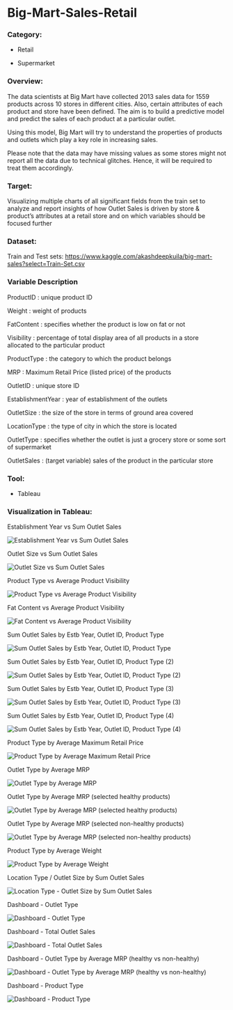 # Big-Mart-Sales-Retail

### Category: 

- Retail

- Supermarket

### Overview:

The data scientists at Big Mart have collected 2013 sales data for 1559 products across 10 stores in different cities. Also, certain attributes of each product and store have been defined. The aim is to build a predictive model and predict the sales of each product at a particular outlet.

Using this model, Big Mart will try to understand the properties of products and outlets which play a key role in increasing sales.

Please note that the data may have missing values as some stores might not report all the data due to technical glitches. Hence, it will be required to treat them accordingly.

### Target:

Visualizing multiple charts of all significant fields from the train set to analyze and report insights of how Outlet Sales is driven by store & product’s attributes at a retail store and on which variables should be focused further

### Dataset:

Train and Test sets: https://www.kaggle.com/akashdeepkuila/big-mart-sales?select=Train-Set.csv

### Variable Description

ProductID : unique product ID

Weight : weight of products

FatContent : specifies whether the product is low on fat or not

Visibility : percentage of total display area of all products in a store allocated to the particular product

ProductType : the category to which the product belongs

MRP : Maximum Retail Price (listed price) of the products

OutletID : unique store ID

EstablishmentYear : year of establishment of the outlets

OutletSize : the size of the store in terms of ground area covered

LocationType : the type of city in which the store is located

OutletType : specifies whether the outlet is just a grocery store or some sort of supermarket

OutletSales : (target variable) sales of the product in the particular store

### Tool:

- Tableau

### Visualization in Tableau:

Establishment Year vs Sum Outlet Sales

![Establishment Year vs Sum Outlet Sales](https://user-images.githubusercontent.com/70437668/138643848-76f963f0-7fcf-4080-a801-c9f86a91520d.jpg)

Outlet Size vs Sum Outlet Sales

![Outlet Size vs Sum Outlet Sales](https://user-images.githubusercontent.com/70437668/138643910-732c921d-026d-4386-a497-c81987dc84ba.jpg)

Product Type vs Average Product Visibility

![Product Type vs Average Product Visibility](https://user-images.githubusercontent.com/70437668/138643919-0390f486-edf5-4d7a-9b55-5a552714ead3.jpg)

Fat Content vs Average Product Visibility

![Fat Content vs Average Product Visibility](https://user-images.githubusercontent.com/70437668/138643931-cf125f1e-ef6e-4374-96db-a1d85cd8701d.jpg)

Sum Outlet Sales by Estb Year, Outlet ID, Product Type

![Sum Outlet Sales by Estb Year, Outlet ID, Product Type](https://user-images.githubusercontent.com/70437668/138643941-cd3e5334-34b4-4623-8720-2a3a71a500f0.jpg)

Sum Outlet Sales by Estb Year, Outlet ID, Product Type (2)

![Sum Outlet Sales by Estb Year, Outlet ID, Product Type (2)](https://user-images.githubusercontent.com/70437668/138643955-f258dc39-7f5a-4a39-817d-6dbb39765498.jpg)

Sum Outlet Sales by Estb Year, Outlet ID, Product Type (3)

![Sum Outlet Sales by Estb Year, Outlet ID, Product Type (3)](https://user-images.githubusercontent.com/70437668/138643964-f49166f5-b063-4947-abd5-61e80406c541.jpg)

Sum Outlet Sales by Estb Year, Outlet ID, Product Type (4)

![Sum Outlet Sales by Estb Year, Outlet ID, Product Type (4)](https://user-images.githubusercontent.com/70437668/138643975-772a58bb-a708-4b68-b817-c81531798863.jpg)

Product Type by Average Maximum Retail Price

![Product Type by Average Maximum Retail Price](https://user-images.githubusercontent.com/70437668/138643989-a543f487-5eac-40f1-9637-026f86d8990b.jpg)

Outlet Type by Average MRP

![Outlet Type by Average MRP](https://user-images.githubusercontent.com/70437668/138644013-a5b99d52-929c-40a6-9946-58e9d0c4dbec.jpg)

Outlet Type by Average MRP (selected healthy products)

![Outlet Type by Average MRP (selected healthy products)](https://user-images.githubusercontent.com/70437668/138644021-96fb8785-3dc6-4ca4-9783-b1d38a0d5ca6.jpg)

Outlet Type by Average MRP (selected non-healthy products)

![Outlet Type by Average MRP (selected non-healthy products)](https://user-images.githubusercontent.com/70437668/138644029-c19ba955-58bc-4169-b5ef-51dadc9fc524.jpg)

Product Type by Average Weight

![Product Type by Average Weight](https://user-images.githubusercontent.com/70437668/138644037-13928307-b911-49c9-a941-40eec09ef132.jpg)

Location Type / Outlet Size by Sum Outlet Sales

![Location Type - Outlet Size by Sum Outlet Sales](https://user-images.githubusercontent.com/70437668/138644045-f8665d3c-20ba-4253-8043-72bc3a972b31.jpg)

Dashboard - Outlet Type

![Dashboard - Outlet Type](https://user-images.githubusercontent.com/70437668/138644055-dc3f47ae-bf8b-42ef-ac45-da1ad6787089.jpg)

Dashboard - Total Outlet Sales

![Dashboard - Total Outlet Sales](https://user-images.githubusercontent.com/70437668/138644061-a16066db-cf0b-43ca-aaf7-f4935f080894.jpg)

Dashboard - Outlet Type by Average MRP (healthy vs non-healthy)

![Dashboard - Outlet Type by Average MRP (healthy vs non-healthy)](https://user-images.githubusercontent.com/70437668/138644076-a4dcd7f6-851c-420b-b376-f6c38198c97a.jpg)

Dashboard - Product Type

![Dashboard - Product Type](https://user-images.githubusercontent.com/70437668/138644082-a054e64e-ddb1-45f3-8957-c915f7dc6d63.jpg)

